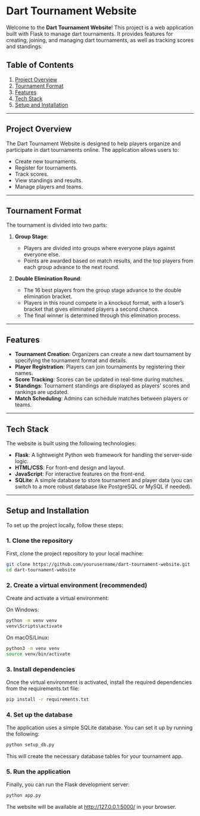 # Dart Tournament Website

Welcome to the **Dart Tournament Website**! This project is a web application built with Flask to manage dart tournaments. It provides features for creating, joining, and managing dart tournaments, as well as tracking scores and standings.

## Table of Contents
1. [Project Overview](#project-overview)
2. [Tournament Format](#tournament_format)
3. [Features](#features)
4. [Tech Stack](#tech-stack)
5. [Setup and Installation](#setup-and-installation)

---

## Project Overview

The Dart Tournament Website is designed to help players organize and participate in dart tournaments online. The application allows users to:
- Create new tournaments.
- Register for tournaments.
- Track scores.
- View standings and results.
- Manage players and teams.

---

## Tournament Format

The tournament is divided into two parts:

1. **Group Stage**: 
   - Players are divided into groups where everyone plays against everyone else. 
   - Points are awarded based on match results, and the top players from each group advance to the next round.

2. **Double Elimination Round**: 
   - The 16 best players from the group stage advance to the double elimination bracket.
   - Players in this round compete in a knockout format, with a loser’s bracket that gives eliminated players a second chance.
   - The final winner is determined through this elimination process.
---

## Features

- **Tournament Creation**: Organizers can create a new dart tournament by specifying the tournament format and details.
- **Player Registration**: Players can join tournaments by registering their names.
- **Score Tracking**: Scores can be updated in real-time during matches.
- **Standings**: Tournament standings are displayed as players' scores and rankings are updated.
- **Match Scheduling**: Admins can schedule matches between players or teams.
  
---

## Tech Stack

The website is built using the following technologies:

- **Flask**: A lightweight Python web framework for handling the server-side logic.
- **HTML/CSS**: For front-end design and layout.
- **JavaScript**: For interactive features on the front-end.
- **SQLite**: A simple database to store tournament and player data (you can switch to a more robust database like PostgreSQL or MySQL if needed).

---

## Setup and Installation

To set up the project locally, follow these steps:

### 1. Clone the repository

First, clone the project repository to your local machine:
```bash
git clone https://github.com/yourusername/dart-tournament-website.git
cd dart-tournament-website
```

### 2. Create a virtual environment (recommended)

Create and activate a virtual environment:

On Windows:

```bash
python -m venv venv
venv\Scripts\activate
```
On macOS/Linux:

```bash
python3 -m venv venv
source venv/bin/activate
```

### 3. Install dependencies
Once the virtual environment is activated, install the required dependencies from the requirements.txt file:

```bash
pip install -r requirements.txt
```
### 4. Set up the database
The application uses a simple SQLite database. You can set it up by running the following:

```bash
python setup_db.py
```
This will create the necessary database tables for your tournament app.

### 5. Run the application
Finally, you can run the Flask development server:

```bash
python app.py
```
The website will be available at http://127.0.0.1:5000/ in your browser.

